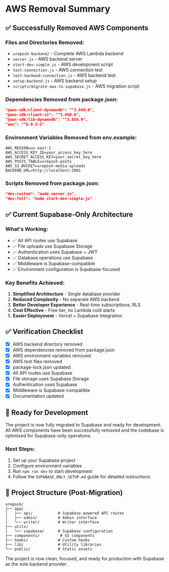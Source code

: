 # AWS Removal Summary

## ✅ Successfully Removed AWS Components

### Files and Directories Removed:
- `ureposh-backend/` - Complete AWS Lambda backend
- `server.js` - AWS backend server
- `start-dev-simple.js` - AWS development script
- `test-connection.js` - AWS connection test
- `test-backend-connection.js` - AWS backend test
- `setup-backend.js` - AWS backend setup
- `scripts/migrate-aws-to-supabase.js` - AWS migration script

### Dependencies Removed from package.json:
```json
"@aws-sdk/client-dynamodb": "^3.848.0",
"@aws-sdk/client-s3": "^3.850.0", 
"@aws-sdk/lib-dynamodb": "^3.850.0",
"aws": "^0.0.3-2"
```

### Environment Variables Removed from env.example:
```env
AWS_REGION=us-east-1
AWS_ACCESS_KEY_ID=your_access_key_here
AWS_SECRET_ACCESS_KEY=your_secret_key_here
AWS_POSTS_TABLE=ureposh-posts
AWS_S3_BUCKET=ureposh-media-uploads
BACKEND_URL=http://localhost:3001
```

### Scripts Removed from package.json:
```json
"dev:custom": "node server.js",
"dev:full": "node start-dev-simple.js"
```

## ✅ Current Supabase-Only Architecture

### What's Working:
- ✅ All API routes use Supabase
- ✅ File uploads use Supabase Storage
- ✅ Authentication uses Supabase + JWT
- ✅ Database operations use Supabase
- ✅ Middleware is Supabase-compatible
- ✅ Environment configuration is Supabase-focused

### Key Benefits Achieved:
1. **Simplified Architecture** - Single database provider
2. **Reduced Complexity** - No separate AWS backend
3. **Better Developer Experience** - Real-time subscriptions, RLS
4. **Cost Effective** - Free tier, no Lambda cold starts
5. **Easier Deployment** - Vercel + Supabase integration

## ✅ Verification Checklist

- [x] AWS backend directory removed
- [x] AWS dependencies removed from package.json
- [x] AWS environment variables removed
- [x] AWS test files removed
- [x] package-lock.json updated
- [x] All API routes use Supabase
- [x] File storage uses Supabase Storage
- [x] Authentication uses Supabase
- [x] Middleware is Supabase-compatible
- [x] Documentation updated

## 🚀 Ready for Development

The project is now fully migrated to Supabase and ready for development. All AWS components have been successfully removed and the codebase is optimized for Supabase-only operations.

### Next Steps:
1. Set up your Supabase project
2. Configure environment variables
3. Run `npm run dev` to start development
4. Follow the `SUPABASE_ONLY_SETUP.md` guide for detailed instructions

## 📁 Project Structure (Post-Migration)

```
ureposh/
├── app/
│   ├── api/           # Supabase-powered API routes
│   ├── admin/         # Admin interface
│   └── writer/        # Writer interface
├── utils/
│   └── supabase/      # Supabase configuration
├── components/         # UI components
├── hooks/             # Custom hooks
├── lib/               # Utility libraries
└── public/            # Static assets
```

The project is now clean, focused, and ready for production with Supabase as the sole backend provider. 